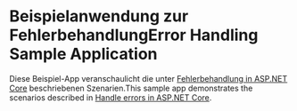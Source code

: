 # <a name="error-handling-sample-application"></a><span data-ttu-id="bc814-101">Beispielanwendung zur Fehlerbehandlung</span><span class="sxs-lookup"><span data-stu-id="bc814-101">Error Handling Sample Application</span></span>

<span data-ttu-id="bc814-102">Diese Beispiel-App veranschaulicht die unter [Fehlerbehandlung in ASP.NET Core](https://docs.microsoft.com/aspnet/core/fundamentals/error-handling) beschriebenen Szenarien.</span><span class="sxs-lookup"><span data-stu-id="bc814-102">This sample app demonstrates the scenarios described in [Handle errors in ASP.NET Core](https://docs.microsoft.com/aspnet/core/fundamentals/error-handling).</span></span>
